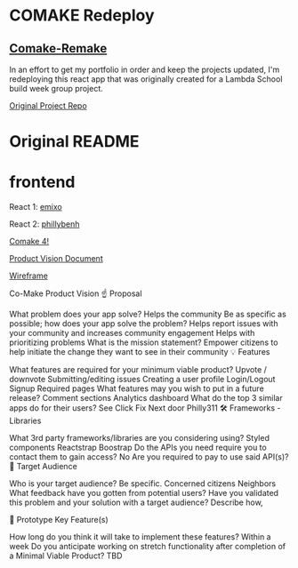 # COMAKE Redeploy
## [Comake-Remake](https://bw-comake-4-frontend.phillybenh.now.sh)

 In an effort to get my portfolio in order and keep the projects updated, I'm redeploying this react app that was originally created for a Lambda School build week group project. 
 
 [Original Project Repo](https://github.com/bw-comake-4)


# Original README
# frontend

React 1: [emixo](https://github.com/emixo) 

React 2: [phillybenh](https://github.com/phillybenh)

[Comake 4!](http://bw-comake-4.now.sh)

[Product Vision Document](https://docs.google.com/document/d/19cj7ZuVeynSKy3n5PHvHS1GKXavlr_-4IpCCjDo3JE0/edit?usp=sharing)

[Wireframe](https://whimsical.com/QBYpHL4M3f3CWH7e8XK1Ek)

Co-Make Product Vision
☝️ Proposal

What problem does your app solve?
Helps the community 
Be as specific as possible; how does your app solve the problem?
Helps report issues with your community and increases community engagement
Helps with prioritizing problems
What is the mission statement?
Empower citizens to help initiate the change they want to see in their community 
💡 Features

What features are required for your minimum viable product?
Upvote / downvote
Submitting/editing issues 
Creating a user profile
Login/Logout
Signup
Required pages
What features may you wish to put in a future release?
Comment sections
Analytics dashboard
What do the top 3 similar apps do for their users?
See Click Fix
Next door
Philly311
🛠 Frameworks - Libraries

What 3rd party frameworks/libraries are you considering using?
Styled components
Reactstrap
Boostrap
Do the APIs you need require you to contact them to gain access?
No
Are you required to pay to use said API(s)?
🎯 Target Audience

Who is your target audience? Be specific.
Concerned citizens
Neighbors
What feedback have you gotten from potential users?
Have you validated this problem and your solution with a target audience? Describe how,

🔑 Prototype Key Feature(s)

How long do you think it will take to implement these features?
Within a week
Do you anticipate working on stretch functionality after completion of a Minimal Viable Product?
TBD


